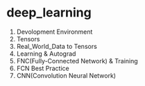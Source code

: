 # deep_learning
1. Devolopment Environment
2. Tensors
3. Real_World_Data to Tensors
4. Learning & Autograd
5. FNC(Fully-Connected Network) & Training
6. FCN Best Practice
7. CNN(Convolution Neural Network)
